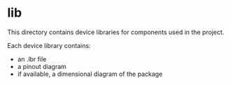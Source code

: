 lib
===

This directory contains device libraries for components used in the project.

Each device library contains:
  * an .lbr file
  * a pinout diagram
  * if available, a dimensional diagram of the package
